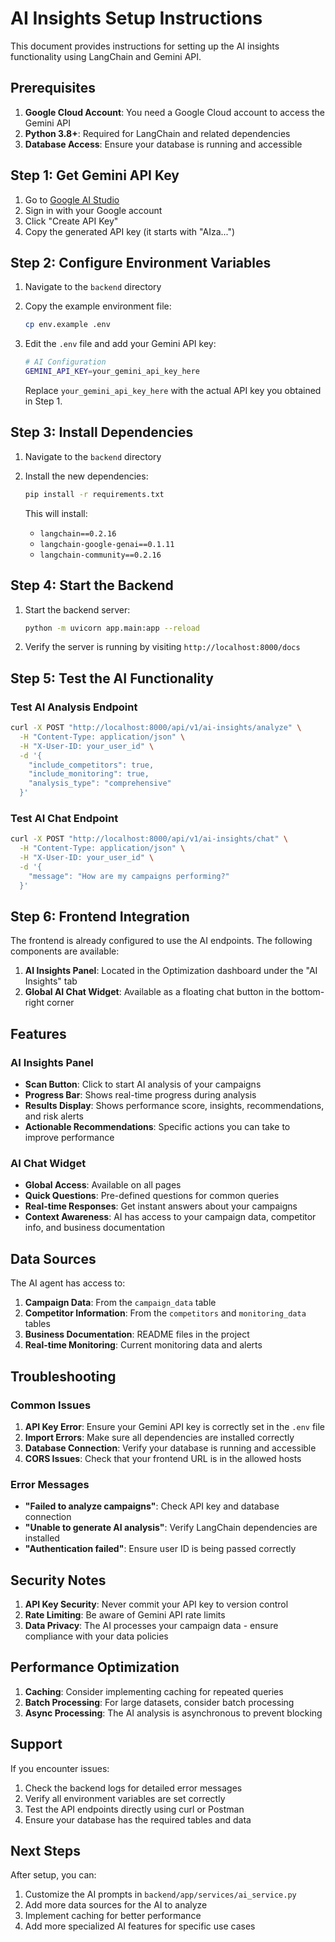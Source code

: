 # AI Insights Setup Instructions

This document provides instructions for setting up the AI insights functionality using LangChain and Gemini API.

## Prerequisites

1. **Google Cloud Account**: You need a Google Cloud account to access the Gemini API
2. **Python 3.8+**: Required for LangChain and related dependencies
3. **Database Access**: Ensure your database is running and accessible

## Step 1: Get Gemini API Key

1. Go to [Google AI Studio](https://makersuite.google.com/app/apikey)
2. Sign in with your Google account
3. Click "Create API Key"
4. Copy the generated API key (it starts with "AIza...")

## Step 2: Configure Environment Variables

1. Navigate to the `backend` directory
2. Copy the example environment file:
   ```bash
   cp env.example .env
   ```

3. Edit the `.env` file and add your Gemini API key:
   ```bash
   # AI Configuration
   GEMINI_API_KEY=your_gemini_api_key_here
   ```

   Replace `your_gemini_api_key_here` with the actual API key you obtained in Step 1.

## Step 3: Install Dependencies

1. Navigate to the `backend` directory
2. Install the new dependencies:
   ```bash
   pip install -r requirements.txt
   ```

   This will install:
   - `langchain==0.2.16`
   - `langchain-google-genai==0.1.11`
   - `langchain-community==0.2.16`

## Step 4: Start the Backend

1. Start the backend server:
   ```bash
   python -m uvicorn app.main:app --reload
   ```

2. Verify the server is running by visiting `http://localhost:8000/docs`

## Step 5: Test the AI Functionality

### Test AI Analysis Endpoint

```bash
curl -X POST "http://localhost:8000/api/v1/ai-insights/analyze" \
  -H "Content-Type: application/json" \
  -H "X-User-ID: your_user_id" \
  -d '{
    "include_competitors": true,
    "include_monitoring": true,
    "analysis_type": "comprehensive"
  }'
```

### Test AI Chat Endpoint

```bash
curl -X POST "http://localhost:8000/api/v1/ai-insights/chat" \
  -H "Content-Type: application/json" \
  -H "X-User-ID: your_user_id" \
  -d '{
    "message": "How are my campaigns performing?"
  }'
```

## Step 6: Frontend Integration

The frontend is already configured to use the AI endpoints. The following components are available:

1. **AI Insights Panel**: Located in the Optimization dashboard under the "AI Insights" tab
2. **Global AI Chat Widget**: Available as a floating chat button in the bottom-right corner

## Features

### AI Insights Panel
- **Scan Button**: Click to start AI analysis of your campaigns
- **Progress Bar**: Shows real-time progress during analysis
- **Results Display**: Shows performance score, insights, recommendations, and risk alerts
- **Actionable Recommendations**: Specific actions you can take to improve performance

### AI Chat Widget
- **Global Access**: Available on all pages
- **Quick Questions**: Pre-defined questions for common queries
- **Real-time Responses**: Get instant answers about your campaigns
- **Context Awareness**: AI has access to your campaign data, competitor info, and business documentation

## Data Sources

The AI agent has access to:

1. **Campaign Data**: From the `campaign_data` table
2. **Competitor Information**: From the `competitors` and `monitoring_data` tables
3. **Business Documentation**: README files in the project
4. **Real-time Monitoring**: Current monitoring data and alerts

## Troubleshooting

### Common Issues

1. **API Key Error**: Ensure your Gemini API key is correctly set in the `.env` file
2. **Import Errors**: Make sure all dependencies are installed correctly
3. **Database Connection**: Verify your database is running and accessible
4. **CORS Issues**: Check that your frontend URL is in the allowed hosts

### Error Messages

- **"Failed to analyze campaigns"**: Check API key and database connection
- **"Unable to generate AI analysis"**: Verify LangChain dependencies are installed
- **"Authentication failed"**: Ensure user ID is being passed correctly

## Security Notes

1. **API Key Security**: Never commit your API key to version control
2. **Rate Limiting**: Be aware of Gemini API rate limits
3. **Data Privacy**: The AI processes your campaign data - ensure compliance with your data policies

## Performance Optimization

1. **Caching**: Consider implementing caching for repeated queries
2. **Batch Processing**: For large datasets, consider batch processing
3. **Async Processing**: The AI analysis is asynchronous to prevent blocking

## Support

If you encounter issues:

1. Check the backend logs for detailed error messages
2. Verify all environment variables are set correctly
3. Test the API endpoints directly using curl or Postman
4. Ensure your database has the required tables and data

## Next Steps

After setup, you can:

1. Customize the AI prompts in `backend/app/services/ai_service.py`
2. Add more data sources for the AI to analyze
3. Implement caching for better performance
4. Add more specialized AI features for specific use cases
